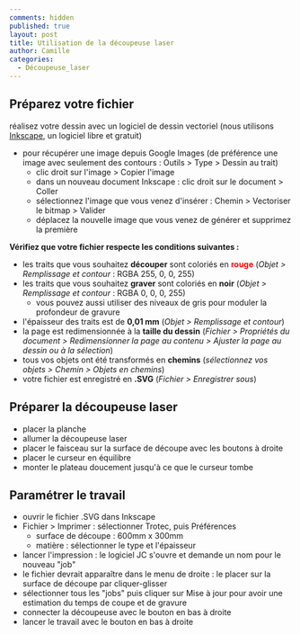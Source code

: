 ```yaml
---
comments: hidden
published: true
layout: post
title: Utilisation de la découpeuse laser
author: Camille
categories:
  - Découpeuse_laser
---
```

## Préparez votre fichier

réalisez votre dessin avec un logiciel de dessin vectoriel (nous utilisons [Inkscape](https://inkscape.org/fr/), un logiciel libre et gratuit)

* pour récupérer une image depuis Google Images (de préférence une image avec seulement des contours : Outils > Type > Dessin au trait)
    * clic droit sur l'image > Copier l'image
    * dans un nouveau document Inkscape : clic droit sur le document > Coller
    * sélectionnez l'image que vous venez d'insérer : Chemin > Vectoriser le bitmap > Valider
    * déplacez la nouvelle image que vous venez de générer et supprimez la première

**Vérifiez que votre fichier respecte les conditions suivantes :**

* les traits que vous souhaitez **découper** sont coloriés en <span style="color: red;">**rouge**</span> (*Objet > Remplissage et contour* : RGBA 255, 0, 0, 255)
* les traits que vous souhaitez **graver** sont coloriés en **noir** (*Objet > Remplissage et contour* : RGBA 0, 0, 0, 255)
	* vous pouvez aussi utiliser des niveaux de gris pour moduler la profondeur de gravure
* l'épaisseur des traits est de **0,01 mm** (*Objet > Remplissage et contour*)
* la page est redimensionnée à la **taille du dessin** (*Fichier > Propriétés du document > Redimensionner la page au contenu > Ajuster la page au dessin ou à la sélection*)
* tous vos objets ont été transformés en **chemins** (*sélectionnez vos objets > Chemin > Objets en chemins*)
* votre fichier est enregistré en **.SVG** (*Fichier > Enregistrer sous*)

## Préparer la découpeuse laser

* placer la planche
* allumer la découpeuse laser
* placer le faisceau sur la surface de découpe avec les boutons à droite
* placer le curseur en équilibre
* monter le plateau doucement jusqu'à ce que le curseur tombe

## Paramétrer le travail

* ouvrir le fichier .SVG dans Inkscape
* Fichier > Imprimer : sélectionner Trotec, puis Préférences
	* surface de découpe : 600mm x 300mm
    * matière : sélectionner le type et l'épaisseur
* lancer l'impression : le logiciel JC s'ouvre et demande un nom pour le nouveau "job"
* le fichier devrait apparaître dans le menu de droite : le placer sur la surface de découpe par cliquer-glisser
* sélectionner tous les "jobs" puis cliquer sur Mise à jour pour avoir une estimation du temps de coupe et de gravure
* connecter la découpeuse avec le bouton en bas à droite
* lancer le travail avec le bouton en bas à droite

